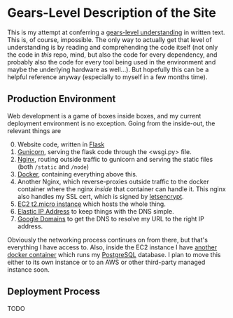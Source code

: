 Gears-Level Description of the Site
===================================

This is my attempt at conferring a [gears-level
understanding](https://www.lesswrong.com/posts/B7P97C27rvHPz3s9B/gears-in-understanding) in written
text. This is, of course, impossible. The only way to actually get that level of understanding is by
reading and comprehending the code itself (not only the code in _this_ repo, mind, but also the code
for every dependency, and probably also the code for every tool being used in the environment and
maybe the underlying hardware as well...). But hopefully this can be a helpful reference anyway
(especially to myself in a few months time).

Production Environment
----------------------

Web development is a game of boxes inside boxes, and my current deployment environment is no
exception. Going from the inside-out, the relevant things are

  0. Website code, written in [Flask](https://flask.palletsprojects.com/en/1.1.x/)
  1. [Gunicorn](https://gunicorn.org/), serving the flask code through the <wsgi.py> file.
  2. [Nginx](https://www.nginx.com/), routing outside traffic to gunicorn and
     serving the static files (both `/static` and `/node`)
  3. [Docker](https://www.docker.com/), containing everything above this.
  4. Another Nginx, which reverse-proxies outside traffic to the docker container where the nginx
     _inside_ that container can handle it. This nginx also handles my SSL cert, which is signed by
     [letsencrypt](https://letsencrypt.org/).
  5. [EC2 t2.micro instance](https://aws.amazon.com/ec2/instance-types/) which hosts the whole
     thing.
  6. [Elastic IP Address](https://docs.aws.amazon.com/AWSEC2/latest/UserGuide/elastic-ip-addresses-eip.html) to
     keep things with the DNS simple.
  7. [Google Domains](https://domains.google/) to get the DNS to resolve my URL to the right IP
     address.

Obviously the networking process continues on from there, but that's everything I have access to.
Also, inside the EC2 instance I have [another docker container](https://hub.docker.com/_/postgres)
which runs my [PostgreSQL](https://www.postgresql.org/) database. I plan to move this either to its
own instance or to an AWS or other third-party managed instance soon.

Deployment Process
------------------

TODO
